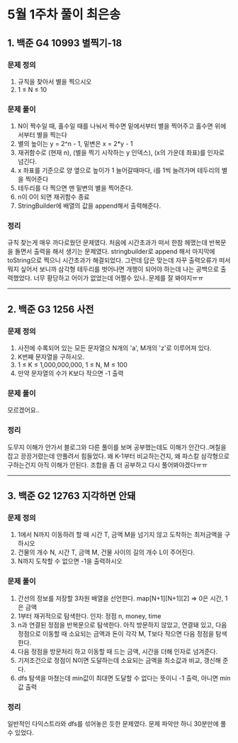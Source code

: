 # 5월 1주차 풀이 최은송
## 1. 백준 G4 10993 별찍기-18 
### 문제 정의
1. 규칙을 찾아서 별을 찍으시오
2. 1 ≤ N ≤ 10

### 문제 풀이
1. N이 짝수일 때, 홀수일 때를 나눠서 짝수면 밑에서부터 별을 찍어주고 홀수면 위에서부터 별을 찍는다
2. 별의 높이는 y = 2^n - 1, 밑변은 x = 2*y - 1
3. 재귀함수로 (현재 n), (별을 찍기 시작하는 y 인덱스), (x의 가운데 좌표)를 인자로 넘긴다.
4. x 좌표를 기준으로 양 옆으로 높이가 1 늘어갈때마다, i를 1씩 늘려가며 테두리의 별을 찍어준다
5. 테두리를 다 찍으면 맨 밑변의 별을 찍어준다.
6. n이 0이 되면 재귀함수 종료
7. StringBuilder에 배열의 값을 append해서 출력해준다.


### 정리
규칙 찾는게 매우 까다로웠던 문제였다. 처음에 시간초과가 떠서 한참 헤맸는데 반복문을 돌면서 출력을 해서 생기는 문제였다. stringbuilder로 append 해서 마지막에 toString으로 찍으니 시간초과가 해결되었다. 그런데 답은 맞는데 자꾸 출력오류가 떠서 뭐지 싶어서 보니까 삼각형 테두리를 벗어나면 개행이 되어야 하는데 나는 공백으로 출력했었다. 너무 황당하고 어이가 없었는데 어쩔수 있나..문제를 잘 봐야지ㅠㅠ

----
## 2. 백준 G3 1256 사전
### 문제 정의
1. 사전에 수록되어 있는 모든 문자열으 N개의 'a', M개의 'z'로 이루어져 있다. 
2. K번째 문자열을 구하시오. 
3. 1 ≤ K ≤ 1,000,000,000, 1 ≤ N, M ≤ 100
4. 만약 문자열의 수가 K보다 작으면 -1 출력

### 문제 풀이
모르겠어요..

### 정리
도무지 이해가 안가서 블로그와 다른 풀이를 보며 공부했는데도 이해가 안간다..며칠을 잡고 끙끙거렸는데 안풀려서 힘들었다. 왜 K-1부터 비교하는건지, 왜 파스칼 삼각형으로 구하는건지 아직 이해가 안된다. 조합을 좀 더 공부하고 다시 풀어봐야겠다ㅠㅠ

----
## 3. 백준 G2 12763 지각하면 안돼
### 문제 정의
1. 1에서 N까지 이동하려 할 때 시간 T, 금액 M을 넘기지 않고 도착하는 최저금액을 구하시오
2. 건물의 개수 N, 시간 T, 금액 M, 건물 사이의 길의 개수 L이 주어진다.
3. N까지 도착할 수 없으면 -1을 출력하시오

### 문제 풀이
1. 간선의 정보를 저장할 3차원 배열을 선언한다. map[N+1][N+1][2] ⇒ 0은 시간, 1은 금액
2. 1부터 재귀적으로 탐색한다. 인자: 정점 n, money, time
3. n과 연결된 정점을 반복문으로 탐색한다. 아직 방문하지 않았고, 연결돼 있고, 다음 정점으로 이동할 때 소요되는 금액과 돈이 각각 M, T보다 작으면 다음 정점을 탐색한다.
4. 다음 정점을 방문처리 하고 이동할 때 드는 금액, 시간을 더해 인자로 넘겨준다.
5. 기저조건으로 정점이 N이면 도달하는데 소요되는 금액을 최소값과 비교, 갱신해 준다.
6. dfs 탐색을 마쳤는데 min값이 최대면 도달할 수 없다는 뜻이니 -1 출력, 아니면 min값 출력

### 정리
일반적인 다익스트라와 dfs를 섞어놓은 듯한 문제였다. 문제 파악만 하니 30분만에 풀 수 있었다. 
